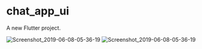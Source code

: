 # chat_app_ui

A new Flutter project.

![Screenshot_2019-06-08-05-36-19](https://raw.githubusercontent.com/trsimanto/chat_app_ui/master/home.jpg)
![Screenshot_2019-06-08-05-36-19](https://raw.githubusercontent.com/trsimanto/chat_app_ui/master/chat.jpg)

